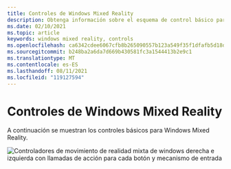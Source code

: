 ```yaml
---
title: Controles de Windows Mixed Reality
description: Obtenga información sobre el esquema de control básico para ejecutar AltspaceVR mediante Windows Mixed Reality de movimiento.
ms.date: 02/10/2021
ms.topic: article
keywords: windows mixed reality, controls
ms.openlocfilehash: ca6342cdee6067cfb8b265090557b123a549f35f1dfafb5d18d11bb58b2cfb38
ms.sourcegitcommit: b248ba2a6da7d669b430581fc3a1544413b2e9c1
ms.translationtype: MT
ms.contentlocale: es-ES
ms.lasthandoff: 08/11/2021
ms.locfileid: "119127594"
---
```

# <a name="windows-mixed-reality-controls"></a>Controles de Windows Mixed Reality

A continuación se muestran los controles básicos para Windows Mixed Reality.

![Controladores de movimiento de realidad mixta de windows derecha e izquierda con llamadas de acción para cada botón y mecanismo de entrada](images/windows-mixed-controls.jpg)